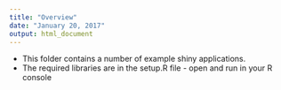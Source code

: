 ```yaml
---
title: "Overview"
date: "January 20, 2017"
output: html_document
---
```


- This folder contains a number of example shiny applications.
- The required libraries are in the setup.R file - open and run in your R console


